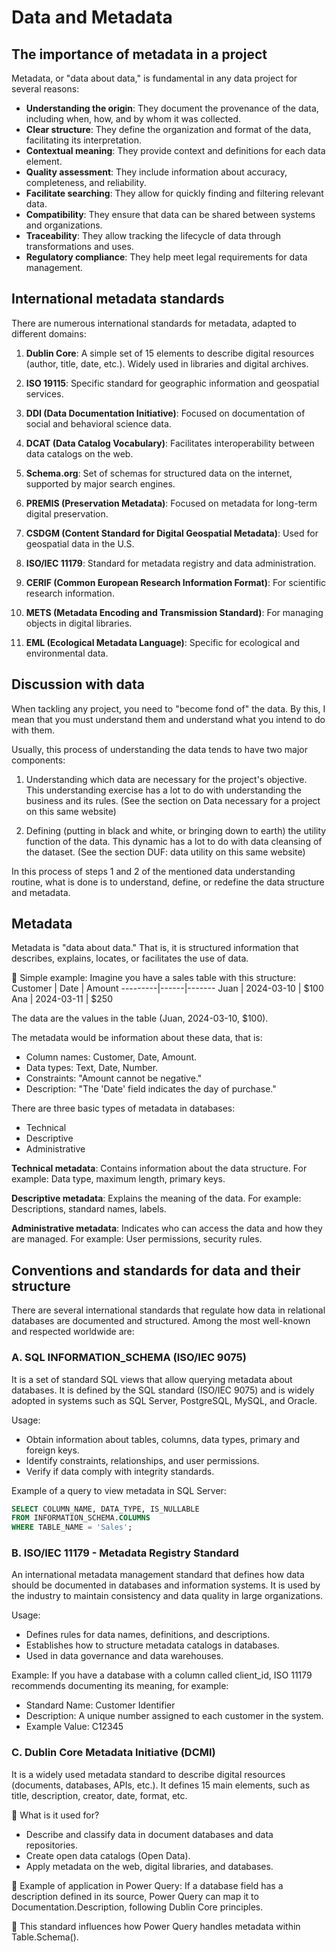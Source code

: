 # Data and Metadata

## The importance of metadata in a project

Metadata, or "data about data," is fundamental in any data project for several reasons:

- **Understanding the origin**: They document the provenance of the data, including when, how, and by whom it was collected.
- **Clear structure**: They define the organization and format of the data, facilitating its interpretation.
- **Contextual meaning**: They provide context and definitions for each data element.
- **Quality assessment**: They include information about accuracy, completeness, and reliability.
- **Facilitate searching**: They allow for quickly finding and filtering relevant data.
- **Compatibility**: They ensure that data can be shared between systems and organizations.
- **Traceability**: They allow tracking the lifecycle of data through transformations and uses.
- **Regulatory compliance**: They help meet legal requirements for data management.

## International metadata standards

There are numerous international standards for metadata, adapted to different domains:

1. **Dublin Core**: A simple set of 15 elements to describe digital resources (author, title, date, etc.). Widely used in libraries and digital archives.

2. **ISO 19115**: Specific standard for geographic information and geospatial services.

3. **DDI (Data Documentation Initiative)**: Focused on documentation of social and behavioral science data.

4. **DCAT (Data Catalog Vocabulary)**: Facilitates interoperability between data catalogs on the web.

5. **Schema.org**: Set of schemas for structured data on the internet, supported by major search engines.

6. **PREMIS (Preservation Metadata)**: Focused on metadata for long-term digital preservation.

7. **CSDGM (Content Standard for Digital Geospatial Metadata)**: Used for geospatial data in the U.S.

8. **ISO/IEC 11179**: Standard for metadata registry and data administration.

9. **CERIF (Common European Research Information Format)**: For scientific research information.

10. **METS (Metadata Encoding and Transmission Standard)**: For managing objects in digital libraries.

11. **EML (Ecological Metadata Language)**: Specific for ecological and environmental data.

## Discussion with data

When tackling any project, you need to "become fond of" the data. By this, I mean that you must understand them and understand what you intend to do with them.

Usually, this process of understanding the data tends to have two major components:

1. Understanding which data are necessary for the project's objective. This understanding exercise has a lot to do with understanding the business and its rules. (See the section on Data necessary for a project on this same website)

2. Defining (putting in black and white, or bringing down to earth) the utility function of the data. This dynamic has a lot to do with data cleansing of the dataset. (See the section DUF: data utility on this same website)

In this process of steps 1 and 2 of the mentioned data understanding routine, what is done is to understand, define, or redefine the data structure and metadata.

## Metadata

Metadata is "data about data." That is, it is structured information that describes, explains, locates, or facilitates the use of data.

📌 Simple example:
Imagine you have a sales table with this structure:
Customer | Date | Amount
---------|------|-------
Juan | 2024-03-10 | $100
Ana | 2024-03-11 | $250

The data are the values in the table (Juan, 2024-03-10, $100).

The metadata would be information about these data, that is:
- Column names: Customer, Date, Amount.
- Data types: Text, Date, Number.
- Constraints: "Amount cannot be negative."
- Description: "The 'Date' field indicates the day of purchase."

There are three basic types of metadata in databases:
- Technical
- Descriptive
- Administrative

**Technical metadata**: Contains information about the data structure. For example: Data type, maximum length, primary keys.

**Descriptive metadata**: Explains the meaning of the data. For example: Descriptions, standard names, labels.

**Administrative metadata**: Indicates who can access the data and how they are managed. For example: User permissions, security rules.

## Conventions and standards for data and their structure

There are several international standards that regulate how data in relational databases are documented and structured. Among the most well-known and respected worldwide are:

### A. SQL INFORMATION_SCHEMA (ISO/IEC 9075)
It is a set of standard SQL views that allow querying metadata about databases. It is defined by the SQL standard (ISO/IEC 9075) and is widely adopted in systems such as SQL Server, PostgreSQL, MySQL, and Oracle.

Usage:
- Obtain information about tables, columns, data types, primary and foreign keys.
- Identify constraints, relationships, and user permissions.
- Verify if data comply with integrity standards.

Example of a query to view metadata in SQL Server:
```sql
SELECT COLUMN_NAME, DATA_TYPE, IS_NULLABLE
FROM INFORMATION_SCHEMA.COLUMNS
WHERE TABLE_NAME = 'Sales';
```

### B. ISO/IEC 11179 - Metadata Registry Standard
An international metadata management standard that defines how data should be documented in databases and information systems. It is used by the industry to maintain consistency and data quality in large organizations.

Usage:
- Defines rules for data names, definitions, and descriptions.
- Establishes how to structure metadata catalogs in databases.
- Used in data governance and data warehouses.

Example:
If you have a database with a column called client_id, ISO 11179 recommends documenting its meaning, for example:
- Standard Name: Customer Identifier
- Description: A unique number assigned to each customer in the system.
- Example Value: C12345

### C. Dublin Core Metadata Initiative (DCMI)
It is a widely used metadata standard to describe digital resources (documents, databases, APIs, etc.). It defines 15 main elements, such as title, description, creator, date, format, etc.

📌 What is it used for?
- Describe and classify data in document databases and data repositories.
- Create open data catalogs (Open Data).
- Apply metadata on the web, digital libraries, and databases.

📌 Example of application in Power Query:
If a database field has a description defined in its source, Power Query can map it to Documentation.Description, following Dublin Core principles.

🔹 This standard influences how Power Query handles metadata within Table.Schema().

